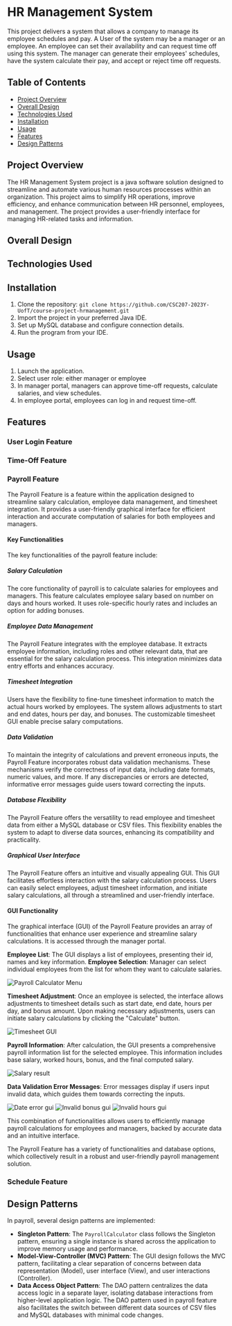 # HR Management System

This project delivers a system that allows a company to manage its employee schedules and pay.
A User of the system may be a manager or an employee. An employee can set their availability and can request time off using this system. The manager can generate their employees' schedules, have the system calculate their pay, and accept or reject time off requests.

## Table of Contents

- [Project Overview](#Project-Overview)
- [Overall Design](#overall-design)
- [Technologies Used](#technologies-used)
- [Installation](#installation)
- [Usage](#usage)
- [Features](#features)
- [Design Patterns](#Design-Patterns)


## Project Overview
The HR Management System project is a java software solution designed to streamline and automate various human resources processes within an organization. This project aims to simplify HR operations, improve efficiency, and enhance communication between HR personnel, employees, and management. The project provides a user-friendly interface for managing HR-related tasks and information.

## Overall Design


## Technologies Used


## Installation
1. Clone the repository: `git clone https://github.com/CSC207-2023Y-UofT/course-project-hrmanagement.git`
2. Import the project in your preferred Java IDE.
3. Set up MySQL database and configure connection details.
4. Run the program from your IDE.

## Usage
1. Launch the application.
2. Select user role: either manager or employee
3. In manager portal, managers can approve time-off requests, calculate salaries, and view schedules.
4. In employee portal, employees can log in and request time-off. 


## Features

### User Login Feature

### Time-Off Feature

### Payroll Feature

The Payroll Feature is a feature within the application designed to streamline salary calculation, employee data management, and timesheet integration. It provides a user-friendly graphical interface for efficient interaction and accurate computation of salaries for both employees and managers. 

#### Key Functionalities

The key functionalities of the payroll feature include:

##### Salary Calculation
The core functionality of payroll is to calculate salaries for employees and managers. This feature calculates employee salary based on number on days and hours worked. 
It uses role-specific hourly rates and includes an option for adding bonuses. 

##### Employee Data Management
The Payroll Feature integrates with the employee database. It extracts employee information, including roles and other relevant data, that are essential for the salary calculation process. This integration minimizes data entry efforts and enhances accuracy.

##### Timesheet Integration
Users have the flexibility to fine-tune timesheet information to match the actual hours worked by employees. The system allows adjustments to start and end dates, hours per day, and bonuses. The customizable timesheet GUI enable precise salary computations.

##### Data Validation
To maintain the integrity of calculations and prevent erroneous inputs, the Payroll Feature incorporates robust data validation mechanisms. These mechanisms verify the correctness of input data, including date formats, numeric values, and more. If any discrepancies or errors are detected, informative error messages guide users toward correcting the inputs.

##### Database Flexibility
The Payroll Feature offers the versatility to read employee and timesheet data from either a MySQL database or CSV files. This flexibility enables the system to adapt to diverse data sources, enhancing its compatibility and practicality.

##### Graphical User Interface
The Payroll Feature offers an intuitive and visually appealing GUI. This GUI facilitates effortless interaction with the salary calculation process. Users can easily select employees, adjust timesheet information, and initiate salary calculations, all through a streamlined and user-friendly interface.

#### GUI Functionality
The graphical interface (GUI) of the Payroll Feature provides an array of functionalities that enhance user experience and streamline salary calculations. It is accessed through the manager portal.

**Employee List**: The GUI displays a list of employees, presenting their id, names and key information.
**Employee Selection**: Manager can select individual employees from the list for whom they want to calculate salaries.

![Payroll Calculator Menu](./images/payroll_gui.png)

**Timesheet Adjustment**: Once an employee is selected, the interface allows adjustments to timesheet details such as start date, end date, hours per day, and bonus amount.
Upon making necessary adjustments, users can initiate salary calculations by clicking the "Calculate" button.

![Timesheet GUI](./images/timesheetgui.png)

**Payroll Information**: After calculation, the GUI presents a comprehensive payroll information list for the selected employee. This information includes base salary, worked hours, bonus, and the final computed salary.

![Salary result](./images/salary_result_gui.png)

**Data Validation Error Messages**: Error messages display if users input invalid data, which guides them towards correcting the inputs.

![Date error gui](./images/date_error_gui.png)
![Invalid bonus gui](./images/invalid_bonus_gui.png)
![Invalid hours gui](./images/invalid_hours_gui.png)

This combination of functionalities allows users to efficiently manage payroll calculations for employees and managers, backed by accurate data and an intuitive interface.

The Payroll Feature has a variety of functionalities and database options, which collectively result in a robust and user-friendly payroll management solution.


### Schedule Feature


## Design Patterns

In payroll, several design patterns are implemented: 
- **Singleton Pattern**: The `PayrollCalculator` class follows the Singleton pattern, ensuring a single instance is shared across the application to improve memory usage and performance.
- **Model-View-Controller (MVC) Pattern**: The GUI design follows the MVC pattern, facilitating a clear separation of concerns between data representation (Model), user interface (View), and user interactions (Controller).
- **Data Access Object Pattern**: The DAO pattern centralizes the data access logic in a separate layer, isolating database interactions from higher-level application logic. The DAO pattern used in payroll feature also facilitates the switch between different data sources of CSV files and MySQL databases with minimal code changes.


